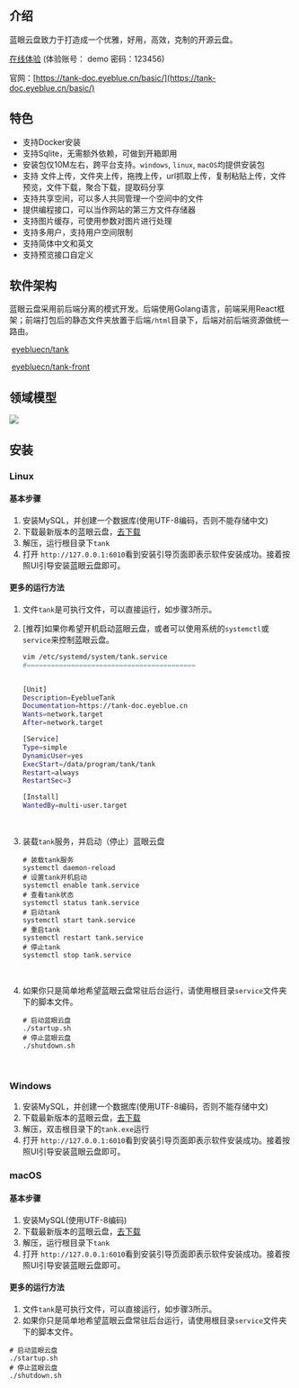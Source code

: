 

## 介绍

蓝眼云盘致力于打造成一个优雅，好用，高效，克制的开源云盘。

[在线体验](https://tanker.eyeblue.cn/) (体验账号： demo 密码：123456)

官网：[https://tank-doc.eyeblue.cn/basic/](https://tank-doc.eyeblue.cn/basic/)

## 特色

- 支持Docker安装
- 支持Sqlite，无需额外依赖，可做到开箱即用
- 安装包仅10M左右，跨平台支持。`windows`​, `linux`​, `macOS`​均提供安装包
- 支持 文件上传，文件夹上传，拖拽上传，url抓取上传，复制粘贴上传，文件预览，文件下载，聚合下载，提取码分享
- 支持共享空间，可以多人共同管理一个空间中的文件
- 提供编程接口，可以当作网站的第三方文件存储器
- 支持图片缓存，可使用参数对图片进行处理
- 支持多用户，支持用户空间限制
- 支持简体中文和英文
- 支持预览接口自定义

## 软件架构

蓝眼云盘采用前后端分离的模式开发。后端使用Golang语言，前端采用React框架；前端打包后的静态文件夹放置于后端`/html`​目录下，后端对前后端资源做统一路由。

​ [eyebluecn/tank](https://github.com/eyebluecn/tank)

​ [eyebluecn/tank-front](https://github.com/eyebluecn/tank-front)

## 领域模型

![](network-asset-domain-20241129134430-94rkbkx.svg)

## 安装

### Linux

#### 基本步骤

1. 安装MySQL，并创建一个数据库(使用UTF-8编码，否则不能存储中文)
2. 下载最新版本的蓝眼云盘，[去下载](https://tank-doc.eyeblue.cn/basic/download.html)
3. 解压，运行根目录下`tank`​
4. 打开 `http://127.0.0.1:6010`​ 看到安装引导页面即表示软件安装成功。接着按照UI引导安装蓝眼云盘即可。

#### 更多的运行方法

1. 文件`tank`​是可执行文件，可以直接运行，如步骤3所示。
2. \[推荐\]如果你希望开机启动蓝眼云盘，或者可以使用系统的`systemctl`​或`service`​来控制蓝眼云盘。

    ```bash
    vim /etc/systemd/system/tank.service
    #==========================================


    [Unit]
    Description=EyeblueTank
    Documentation=https://tank-doc.eyeblue.cn
    Wants=network.target
    After=network.target

    [Service]
    Type=simple
    DynamicUser=yes
    ExecStart=/data/program/tank/tank
    Restart=always
    RestartSec=3

    [Install]
    WantedBy=multi-user.target
    ```

‍

3. 装载`tank`​服务，并启动（停止）蓝眼云盘

    ```
    # 装载tank服务
    systemctl daemon-reload
    # 设置tank开机启动
    systemctl enable tank.service
    # 查看tank状态
    systemctl status tank.service
    # 启动tank
    systemctl start tank.service
    # 重启tank
    systemctl restart tank.service
    # 停止tank
    systemctl stop tank.service
    ```

‍

4. 如果你只是简单地希望蓝眼云盘常驻后台运行，请使用根目录`service`​文件夹下的脚本文件。

    ```
    # 启动蓝眼云盘
    ./startup.sh
    # 停止蓝眼云盘
    ./shutdown.sh
    ```

‍

### Windows

1. 安装MySQL，并创建一个数据库(使用UTF-8编码，否则不能存储中文)
2. 下载最新版本的蓝眼云盘，[去下载](https://tank-doc.eyeblue.cn/basic/download.html)
3. 解压，双击根目录下的`tank.exe`​运行
4. 打开 `http://127.0.0.1:6010`​ 看到安装引导页面即表示软件安装成功。接着按照UI引导安装蓝眼云盘即可。

### macOS

#### 基本步骤

1. 安装MySQL(使用UTF-8编码)
2. 下载最新版本的蓝眼云盘，[去下载](https://tank-doc.eyeblue.cn/basic/download.html)
3. 解压，运行根目录下`tank`​
4. 打开 `http://127.0.0.1:6010`​ 看到安装引导页面即表示软件安装成功。接着按照UI引导安装蓝眼云盘即可。

#### 更多的运行方法

1. 文件`tank`​是可执行文件，可以直接运行，如步骤3所示。
2. 如果你只是简单地希望蓝眼云盘常驻后台运行，请使用根目录`service`​文件夹下的脚本文件。

```
# 启动蓝眼云盘
./startup.sh
# 停止蓝眼云盘
./shutdown.sh
```
